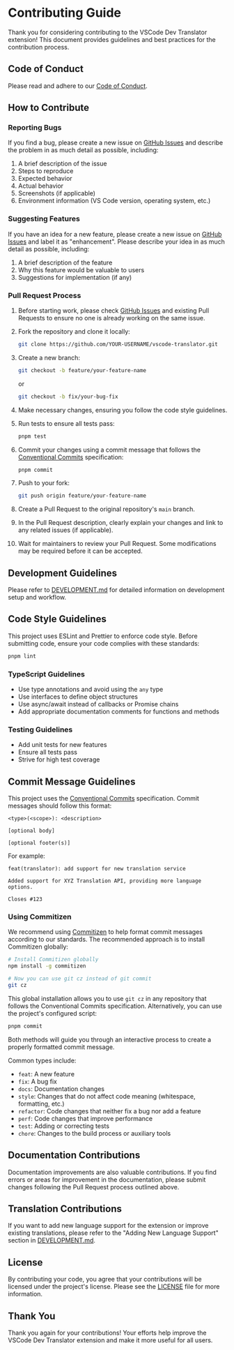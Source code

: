 # Contributing Guide

Thank you for considering contributing to the VSCode Dev Translator extension! This document provides guidelines and best practices for the contribution process.

## Code of Conduct

Please read and adhere to our [Code of Conduct](CODE_OF_CONDUCT.md).

## How to Contribute

### Reporting Bugs

If you find a bug, please create a new issue on [GitHub Issues](https://github.com/Bmongo/vscode-translator/issues) and describe the problem in as much detail as possible, including:

1. A brief description of the issue
2. Steps to reproduce
3. Expected behavior
4. Actual behavior
5. Screenshots (if applicable)
6. Environment information (VS Code version, operating system, etc.)

### Suggesting Features

If you have an idea for a new feature, please create a new issue on [GitHub Issues](https://github.com/Bmongo/vscode-translator/issues) and label it as "enhancement". Please describe your idea in as much detail as possible, including:

1. A brief description of the feature
2. Why this feature would be valuable to users
3. Suggestions for implementation (if any)

### Pull Request Process

1. Before starting work, please check [GitHub Issues](https://github.com/Bmongo/vscode-translator/issues) and existing Pull Requests to ensure no one is already working on the same issue.

2. Fork the repository and clone it locally:

   ```bash
   git clone https://github.com/YOUR-USERNAME/vscode-translator.git
   ```

3. Create a new branch:

   ```bash
   git checkout -b feature/your-feature-name
   ```

   or

   ```bash
   git checkout -b fix/your-bug-fix
   ```

4. Make necessary changes, ensuring you follow the code style guidelines.

5. Run tests to ensure all tests pass:

   ```bash
   pnpm test
   ```

6. Commit your changes using a commit message that follows the [Conventional Commits](https://www.conventionalcommits.org/) specification:

   ```bash
   pnpm commit
   ```

7. Push to your fork:

   ```bash
   git push origin feature/your-feature-name
   ```

8. Create a Pull Request to the original repository's `main` branch.

9. In the Pull Request description, clearly explain your changes and link to any related issues (if applicable).

10. Wait for maintainers to review your Pull Request. Some modifications may be required before it can be accepted.

## Development Guidelines

Please refer to [DEVELOPMENT.md](DEVELOPMENT.md) for detailed information on development setup and workflow.

## Code Style Guidelines

This project uses ESLint and Prettier to enforce code style. Before submitting code, ensure your code complies with these standards:

```bash
pnpm lint
```

### TypeScript Guidelines

- Use type annotations and avoid using the `any` type
- Use interfaces to define object structures
- Use async/await instead of callbacks or Promise chains
- Add appropriate documentation comments for functions and methods

### Testing Guidelines

- Add unit tests for new features
- Ensure all tests pass
- Strive for high test coverage

## Commit Message Guidelines

This project uses the [Conventional Commits](https://www.conventionalcommits.org/) specification. Commit messages should follow this format:

```
<type>(<scope>): <description>

[optional body]

[optional footer(s)]
```

For example:

```
feat(translator): add support for new translation service

Added support for XYZ Translation API, providing more language options.

Closes #123
```

### Using Commitizen

We recommend using [Commitizen](https://github.com/commitizen/cz-cli) to help format commit messages according to our standards. The recommended approach is to install Commitizen globally:

```bash
# Install Commitizen globally
npm install -g commitizen

# Now you can use git cz instead of git commit
git cz
```

This global installation allows you to use `git cz` in any repository that follows the Conventional Commits specification. Alternatively, you can use the project's configured script:

```bash
pnpm commit
```

Both methods will guide you through an interactive process to create a properly formatted commit message.

Common types include:

- `feat`: A new feature
- `fix`: A bug fix
- `docs`: Documentation changes
- `style`: Changes that do not affect code meaning (whitespace, formatting, etc.)
- `refactor`: Code changes that neither fix a bug nor add a feature
- `perf`: Code changes that improve performance
- `test`: Adding or correcting tests
- `chore`: Changes to the build process or auxiliary tools

## Documentation Contributions

Documentation improvements are also valuable contributions. If you find errors or areas for improvement in the documentation, please submit changes following the Pull Request process outlined above.

## Translation Contributions

If you want to add new language support for the extension or improve existing translations, please refer to the "Adding New Language Support" section in [DEVELOPMENT.md](DEVELOPMENT.md).

## License

By contributing your code, you agree that your contributions will be licensed under the project's license. Please see the [LICENSE](LICENSE) file for more information.

## Thank You

Thank you again for your contributions! Your efforts help improve the VSCode Dev Translator extension and make it more useful for all users.
